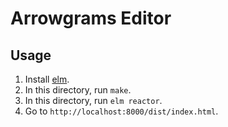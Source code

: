 # Arrowgrams Editor

## Usage

1. Install [elm](https://guide.elm-lang.org/install.html).
2. In this directory, run `make`.
3. In this directory, run `elm reactor`.
4. Go to `http://localhost:8000/dist/index.html`.
